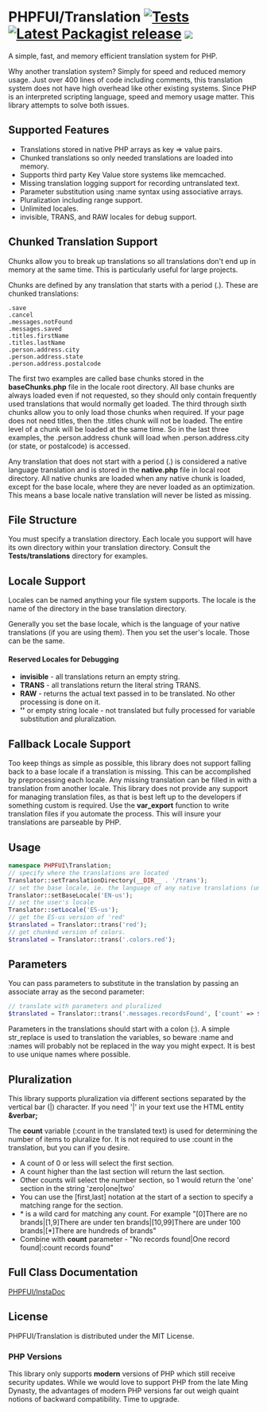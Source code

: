 # PHPFUI/Translation [![Tests](https://github.com/phpfui/Translation/actions/workflows/tests.yml/badge.svg)](https://github.com/phpfui/Translation/actions?query=workflow%3Atests) [![Latest Packagist release](https://img.shields.io/packagist/v/phpfui/translation.svg)](https://packagist.org/packages/phpfui/translation) ![](https://img.shields.io/badge/PHPStan-level%206-brightgreen.svg?style=flat)

A simple, fast, and memory efficient translation system for PHP.

Why another translation system? Simply for speed and reduced memory usage.  Just over 400 lines of code including comments, this translation system does not have high overhead like other existing systems. Since PHP is an interpreted scripting language, speed and memory usage matter.  This library attempts to solve both issues.

## Supported Features
* Translations stored in native PHP arrays as key => value pairs.
* Chunked translations so only needed translations are loaded into memory.
* Supports third party Key Value store systems like memcached.
* Missing translation logging support for recording untranslated text.
* Parameter substitution using :name syntax using associative arrays.
* Pluralization including range support.
* Unlimited locales.
* invisible, TRANS, and RAW locales for debug support.

## Chunked Translation Support
Chunks allow you to break up translations so all translations don't end up in memory at the same time.  This is particularly useful for large projects.

Chunks are defined by any translation that starts with a period (.).  These are chunked translations:
~~~
.save
.cancel
.messages.notFound
.messages.saved
.titles.firstName
.titles.lastName
.person.address.city
.person.address.state
.person.address.postalcode
~~~
The first two examples are called base chunks stored in the **baseChunks.php** file in the locale root directory.  All base chunks are always loaded even if not requested, so they should only contain frequently used translations that would normally get loaded. The third through sixth chunks allow you to only load those chunks when required.  If your page does not need titles, then the .titles chunk will not be loaded.  The entire level of a chunk will be loaded at the same time.  So in the last three examples, the .person.address chunk will load when .person.address.city (or state, or postalcode) is accessed.

Any translation that does not start with a period (.) is considered a native language translation and is stored in the **native.php** file in local root directory.  All native chunks are loaded when any native chunk is loaded, except for the base locale, where they are never loaded as an optimization.  This means a base locale native translation will never be listed as missing.

## File Structure
You must specify a translation directory. Each locale you support will have its own directory within your translation directory.  Consult the **Tests/translations** directory for examples.

## Locale Support
Locales can be named anything your file system supports.  The locale is the name of the directory in the base translation directory.

Generally you set the base locale, which is the language of your native translations (if you are using them).  Then you set the user's locale.  Those can be the same.

#### Reserved Locales for Debugging
* **invisible** - all translations return an empty string.
* **TRANS** - all translations return the literal string TRANS.
* **RAW** - returns the actual text passed in to be translated.  No other processing is done on it.
* **''** or empty string locale - not translated but fully processed for variable substitution and pluralization.

## Fallback Locale Support
Too keep things as simple as possible, this library does not support falling back to a base locale if a translation is missing.  This can be accomplished by preprocessing each locale. Any missing translation can be filled in with a translation from another locale.  This library does not provide any support for managing translation files, as that is best left up to the developers if something custom is required. Use the **var_export** function to write translation files if you automate the process.  This will insure your translations are parseable by PHP.

## Usage
```php
namespace PHPFUI\Translation;
// specify where the translations are located
Translator::setTranslationDirectory(__DIR__ . '/trans');
// set the base locale, ie. the language of any native translations (unchunked)
Translator::setBaseLocale('EN-us');
// set the user's locale
Translator::setLocale('ES-us');
// get the ES-us version of 'red'
$translated = Translator::trans('red');
// get chunked version of colors.
$translated = Translator::trans('.colors.red');
```

## Parameters
You can pass parameters to substitute in the translation by passing an associate array as the second parameter:
```php
// translate with parameters and pluralized
$translated = Translator::trans('.messages.recordsFound', ['count' => $found]);
```
Parameters in the translations should start with a colon (:).  A simple str_replace is used to translation the variables, so beware :name and :names  will probably not be replaced in the way you might expect. It is best to use unique names where possible.

## Pluralization
This library supports pluralization via different sections separated by the vertical bar (|) character.  If you need '|' in your text use the HTML entity **&amp;verbar;**

The **count** variable (:count in the translated text) is used for determining the number of items to pluralize for.  It is not required to use :count in the translation, but you can if you desire.

 * A count of 0 or less will select the first section.
 * A count higher than the last section will return the last section.
 * Other counts will select the number section, so 1 would return the 'one' section in the string 'zero|one|two'
 * You can use the [first,last] notation at the start of a section to specify a matching range for the section.
 * &ast; is a wild card for matching any count.  For example "[0]There are no brands|[1,9]There are under ten brands|[10,99]There are under 100 brands|[*]There are hundreds of brands"
 * Combine with **count** parameter - "No records found|One record found|:count records found"

## Full Class Documentation
[PHPFUI/InstaDoc](http://phpfui.com/?n=PHPFUI/Translation)

## License
PHPFUI/Translation is distributed under the MIT License.

### PHP Versions
This library only supports **modern** versions of PHP which still receive security updates. While we would love to support PHP from the late Ming Dynasty, the advantages of modern PHP versions far out weigh quaint notions of backward compatibility. Time to upgrade.
